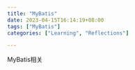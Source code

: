 ```yaml
---
title: "MyBatis"
date: 2023-04-15T16:14:19+08:00
tags: ["MyBatis"]
categories: ["Learning", "Reflections"]

---
```


MyBatis相关
